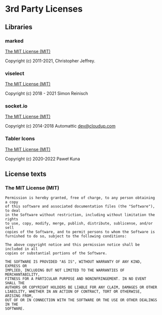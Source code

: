 # 3rd Party Licenses

## Libraries

### marked

[The MIT License (MIT)](#MIT)

Copyright (c) 2011-2021, Christopher Jeffrey.

### viselect

[The MIT License (MIT)](#MIT)

Copyright (c) 2018 - 2021 Simon Reinisch

### socket.io

[The MIT License (MIT)](#MIT)

Copyright (c) 2014-2018 Automattic <dev@cloudup.com>

### Tabler Icons

[The MIT License (MIT)](#MIT)

Copyright (c) 2020-2022 Paweł Kuna

## License texts

<a id="MIT"></a>

### The MIT License (MIT)

```
Permission is hereby granted, free of charge, to any person obtaining a copy
of this software and associated documentation files (the "Software"), to deal
in the Software without restriction, including without limitation the rights
to use, copy, modify, merge, publish, distribute, sublicense, and/or sell
copies of the Software, and to permit persons to whom the Software is
furnished to do so, subject to the following conditions:

The above copyright notice and this permission notice shall be included in all
copies or substantial portions of the Software.

THE SOFTWARE IS PROVIDED "AS IS", WITHOUT WARRANTY OF ANY KIND, EXPRESS OR
IMPLIED, INCLUDING BUT NOT LIMITED TO THE WARRANTIES OF MERCHANTABILITY,
FITNESS FOR A PARTICULAR PURPOSE AND NONINFRINGEMENT. IN NO EVENT SHALL THE
AUTHORS OR COPYRIGHT HOLDERS BE LIABLE FOR ANY CLAIM, DAMAGES OR OTHER
LIABILITY, WHETHER IN AN ACTION OF CONTRACT, TORT OR OTHERWISE, ARISING FROM,
OUT OF OR IN CONNECTION WITH THE SOFTWARE OR THE USE OR OTHER DEALINGS IN THE
SOFTWARE.
```
